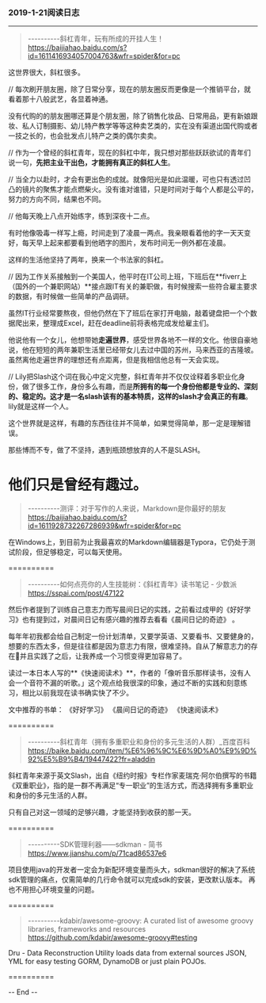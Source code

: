 ### 2019-1-21阅读日志
------



> ----------斜杠青年，玩有所成的开挂人生！
> https://baijiahao.baidu.com/s?id=1611416934057004763&wfr=spider&for=pc

这世界很大，斜杠很多。

//
每次刷开朋友圈，除了日常分享，现在的朋友圈反而更像是一个推销平台，就看着那十八般武艺，各显着神通。


没有代购的的朋友圈哪还算是个朋友圈，除了销售化妆品、日常用品，更有新娘跟妆、私人订制摄影、幼儿特产教学等等这种卖艺类的，实在没有渠道出国代购或者一技之长的，也会批发点儿特产之类的偶尔卖卖。

//
作为一个曾经的斜杠青年，现在的斜杠中年，我只想对那些跃跃欲试的青年们说一句，**先把主业干出色，才能拥有真正的斜杠人生**。

//
当全力以赴时，才会有更出色的成就。就像阳光是如此温暖，可也只有透过凹凸的镜片的聚焦才能点燃柴火。没有谁对谁错，只是时间对于每个人都是公平的，努力的方向不同，结果也不同。

//
他每天晚上八点开始练字，练到深夜十二点。

有时他像吸毒一样写上瘾，时间走到了凌晨一两点。我亲眼看着他的字一天天变好，每天早上起来都要看到他晒字的图片，发布时间无一例外都在凌晨。

这样的生活他坚持了两年，换来一个书法家的斜杠。

//
因为工作关系接触到一个美国人，他平时在IT公司上班，下班后在**fiverr上（国外的一个兼职网站）**接点跟IT有关的兼职做，有时候搜索一些符合雇主要求的数据，有时候做一些简单的产品调研。

虽然IT行业经常要熬夜，但他仍然在下了班后在家打开电脑，敲着键盘把一个个数据爬出来，整理成Excel，赶在deadline前将表格完成发给雇主们。

他说他有一个女儿，他想带她**走遍世界**，感受世界各地不一样的文化。他很自豪地说，他在短短的两年兼职生活里已经带女儿去过中国的苏州，马来西亚的吉隆坡。虽然离他走遍世界的理想还有点距离，但是我相信他总有一天会实现。


//
Lily把Slash这个词在我心中定义完整，斜杠青年并不仅仅诠释着多职业化身份，做了很多工作，身份多么有趣，而是**所拥有的每一个身份他都是专业的、深刻的、稳定的。这才是一名slash该有的基本特质，这样的slash才会真正的有趣**。lily就是这样一个人。

这个世界就是这样，有趣的东西往往并不简单，如果觉得简单，那一定是理解错误。

那些博而不专，做了不坚持，遇到瓶颈想放弃的人不是SLASH。

他们只是曾经有趣过。
==========



> ----------测评：对于写作的人来说，Markdown是你最好的朋友
> https://baijiahao.baidu.com/s?id=1611928732267286939&wfr=spider&for=pc

在Windows上，到目前为止我最喜欢的Markdown编辑器是Typora，它仍处于测试阶段，但足够稳定，可以每天使用。

==========



> ----------如何点亮你的人生技能树：《斜杠青年》读书笔记 - 少数派
> https://sspai.com/post/47122

然后作者提到了训练自己意志力而写晨间日记的实践，之前看过成甲的《好好学习》也有提到过，对晨间日记有感兴趣的推荐去看看《晨间日记的奇迹》 。

每年年初我都会给自己制定一份计划清单，又要学英语、又要看书、又要健身的，想要的东西太多，但是往往都是因为意志力有限，很难坚持。自从了解意志力的存在并且实践了之后，让我养成一个习惯变得更加容易了。

读过一本日本人写的**《快速阅读术》**，作者的「像听音乐那样读书，没有人会一个音符不漏的听歌。」这个观点给我很深的印象，通过不断的实践和刻意练习，相比以前我现在读书确实快了不少。

文中推荐的书单：
《好好学习》
《晨间日记的奇迹》
《快速阅读术》

==========


> ----------斜杠青年（拥有多重职业和身份的多元生活的人群）_百度百科
> https://baike.baidu.com/item/%E6%96%9C%E6%9D%A0%E9%9D%92%E5%B9%B4/19447422?fr=aladdin

斜杠青年来源于英文Slash，出自《纽约时报》专栏作家麦瑞克·阿尔伯撰写的书籍《双重职业》，指的是一群不再满足“专一职业”的生活方式，而选择拥有多重职业和身份的多元生活的人群。

只有自己对这一领域的足够兴趣，才能坚持到收获的那一天。

==========



> ----------SDK管理利器——sdkman - 简书
> https://www.jianshu.com/p/71cad86537e6

项目使用java的开发者一定会为新配环境变量而头大，sdkman很好的解决了系统sdk管理的痛点，仅需简单的几行命令就可以完成sdk的安装，更改默认版本。
再也不用担心环境变量的问题。

==========

> ----------kdabir/awesome-groovy: A curated list of awesome groovy libraries, frameworks and resources
> https://github.com/kdabir/awesome-groovy#testing

Dru - Data Reconstruction Utility loads data from external sources JSON, YML for easy testing GORM, DynamoDB or just plain POJOs.

==========

-- End --